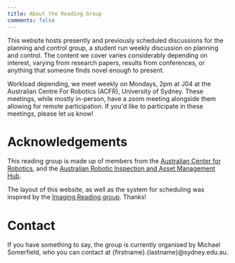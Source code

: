 ```yaml
---
title: About the Reading Group
comments: false
---
```


This website hosts presently and previously scheduled discussions for the
planning and control group, a student run weekly discussion on planning and
control. The content we cover varies considerably depending on interest, varying
from research papers, results from conferences, or anything that someone finds
novel enough to present.


Workload depending, we meet weekly on Mondays, 2pm at J04 at the Australian
Centre For Robotics (ACFR), University of Sydney. These meetings, while mostly
in-person, have a zoom meeting alongside them allowing for remote participation.
If you'd like to participate in these meetings, please let us know!


# Acknowledgements
This reading group is made up of members from the [Australian Center for Robotics](https://www.sydney.edu.au/engineering/our-research/robotics-and-intelligent-systems/australian-centre-for-robotics.html), and the [Australian Robotic Inspection and Asset Management Hub](https://ariamhub.com/). 

The layout of this website, as well as the system for scheduling was inspired by the [Imaging Reading group](https://roboticimaging.github.io/ImgRG/). Thanks!

# Contact
If you have something to say, the group is currently organised by Michael Somerfield, who you can contact at {firstname}.{lastname}@sydney.edu.au. 
